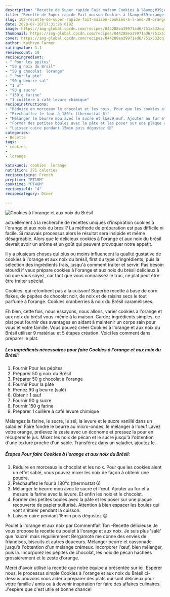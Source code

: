 ```yaml
---
description: "Recette de Super rapide Fait maison Cookies à l&amp;#39;orange et aux noix du Brésil"
title: "Recette de Super rapide Fait maison Cookies à l&amp;#39;orange et aux noix du Brésil"
slug: 102-recette-de-super-rapide-fait-maison-cookies-a-l-and-39-orange-et-aux-noix-du-bresil
date: 2020-07-16T17:31:26.619Z
image: https://img-global.cpcdn.com/recipes/044288ea39971ad6/751x532cq70/cookies-a-lorange-et-aux-noix-du-bresil-photo-principale-de-la-recette.jpg
thumbnail: https://img-global.cpcdn.com/recipes/044288ea39971ad6/751x532cq70/cookies-a-lorange-et-aux-noix-du-bresil-photo-principale-de-la-recette.jpg
cover: https://img-global.cpcdn.com/recipes/044288ea39971ad6/751x532cq70/cookies-a-lorange-et-aux-noix-du-bresil-photo-principale-de-la-recette.jpg
author: Kathryn Farmer
ratingvalue: 3.1
reviewcount: 10
recipeingredient:
- " Pour les ppites"
- "50 g noix du Brsil"
- "50 g chocolat  lorange"
- " Pour la pte"
- "90 g beurre sal"
- "1 uf"
- "90 g sucre"
- "150 g farine"
- "1 cuillère à café levure chimique"
recipeinstructions:
- "Réduire en morceaux le chocolat et les noix. Pour que les cookies aient un effet sablé, vous pouvez mixer les noix de façon à obtenir une poudre."
- "Préchauffez le four à 180°c (thermostat 6)"
- "Mélanger le beurre mou avec le sucre et l&#39;œuf. Ajouter au fur et à mesure la farine avec la levure. Et enfin les noix et le chocolat."
- "Former des petites boules avec la pâte et les poser sur une plaque recouverte de papier sulfurisé. Attention à bien espacer les boules qui vont s&#39;étaler pendant la cuisson."
- "Laisser cuire pendant 15min puis dégustez 😊"
categories:
- Recette
tags:
- cookies
- 
- lorange

katakunci: cookies  lorange 
nutrition: 271 calories
recipecuisine: French
preptime: "PT15M"
cooktime: "PT46M"
recipeyield: "4"
recipecategory: Dîner

---
```



![Cookies à l&#39;orange et aux noix du Brésil](https://img-global.cpcdn.com/recipes/044288ea39971ad6/751x532cq70/cookies-a-lorange-et-aux-noix-du-bresil-photo-principale-de-la-recette.jpg)

actuellement à la recherche de recettes uniques d'inspiration cookies à l&#39;orange et aux noix du brésil? La méthode de préparation est pas difficile ni facile. Si mauvais processus alors le résultat sera insipide et même désagréable. Alors que le délicieux cookies à l&#39;orange et aux noix du brésil devrait avoir un arôme et un goût qui peuvent provoquer notre appétit.

Il y a plusieurs choses qui plus ou moins influencent la qualité gustative de cookies à l&#39;orange et aux noix du brésil, first du type d'ingrédients, puis la sélection des ingrédients frais, jusqu'à comment traiter et servir. Pas besoin étourdi if veux prépare cookies à l&#39;orange et aux noix du brésil délicieux à où que vous soyez, car tant que vous connaissez le truc, ce plat peut être être traiter spécial.

Cookies. qui retombent pas à la cuisson! Superbe recette à base de corn flakes, de pépites de chocolat noir, de noix et de raisins secs le tout parfumé à l&#39;orange. Cookies cranberries &amp; noix du Brésil caramélisées.


Eh bien, cette fois, nous essayons, nous allons, varier cookies à l&#39;orange et aux noix du brésil vous-même à la maison. Gardez ingrédients simples, ce plat peut fournir des avantages en aidant à maintenir un corps sain pour vous et votre famille. Vous pouvez créer Cookies à l&#39;orange et aux noix du Brésil utiliser 9 matériau et 5 étapes création. Voici les comment dans préparer le plat.

<!--inarticleads1-->

##### Les ingrédients nécessaires pour faire Cookies à l&#39;orange et aux noix du Brésil:

1. Fournir  Pour les pépites
1. Préparer 50 g noix du Brésil
1. Préparer 50 g chocolat à l&#39;orange
1. Fournir  Pour la pâte
1. Prenez 90 g beurre (salé)
1. Obtenir 1 œuf
1. Fournir 90 g sucre
1. Fournir 150 g farine
1. Préparer 1 cuillère à café levure chimique


Mélangez la farine, le sucre, le sel, la levure et le sucre vanillé dans un saladier. Faire fondre le beurre au micro-ondes, le mélanger à l&#39;oeuf Lavez votre orange, prélevez le zeste avec un économe et pressez la pour en récupérer le jus. Mixez les noix de pécan et le sucre jusqu&#39;à l&#39;obtention d&#39;une texture proche d&#39;un sable. Transférez dans un saladier, ajoutez le. 

<!--inarticleads2-->

##### Étapes Pour faire Cookies à l&#39;orange et aux noix du Brésil:

1. Réduire en morceaux le chocolat et les noix. Pour que les cookies aient un effet sablé, vous pouvez mixer les noix de façon à obtenir une poudre.
1. Préchauffez le four à 180°c (thermostat 6)
1. Mélanger le beurre mou avec le sucre et l&#39;œuf. Ajouter au fur et à mesure la farine avec la levure. Et enfin les noix et le chocolat.
1. Former des petites boules avec la pâte et les poser sur une plaque recouverte de papier sulfurisé. Attention à bien espacer les boules qui vont s&#39;étaler pendant la cuisson.
1. Laisser cuire pendant 15min puis dégustez 😊


Poulet à l&#39;orange et aux noix par Commentfait Ton -Recette délicieuse Je vous propose la recette du poulet à l&#39;orange et aux noix. Je suis plus &#39;salé&#39; que &#39;sucré&#39; mais régulièrement Bergamote me donne des envies de friandises, biscuits et autres douceurs. Mélanger beurre et cassonade jusqu&#39;à l&#39;obtention d&#39;un mélange crémeux. Incorporer l&#39;œuf, bien mélanger, puis la. Incorporez les pépites de chocolat, les noix de pécan hachées grossièrement et le zeste d&#39;orange. 


Merci d'avoir utilisé la recette que notre équipe a présentée sur ici. Espérer nous, le processus simple Cookies à l&#39;orange et aux noix du Brésil ci-dessus pouvons vous aider à préparer des plats qui sont délicieux pour votre famille / amis ou à devenir inspiration for faire des affaires culinaires. J'espère que c'est utile et bonne chance!
